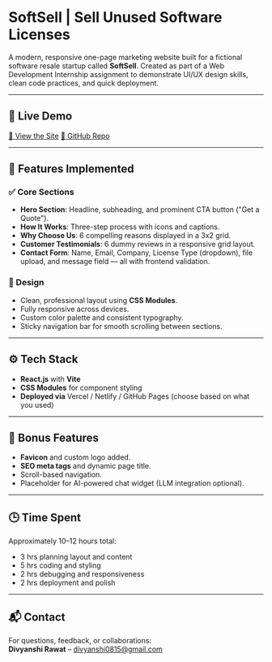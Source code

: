 # SoftSell | Sell Unused Software Licenses

A modern, responsive one-page marketing website built for a fictional software resale startup called **SoftSell**. Created as part of a Web Development Internship assignment to demonstrate UI/UX design skills, clean code practices, and quick deployment.

---

## 🚀 Live Demo

[🔗 View the Site](softsell-19o8-r6mkvonpd-divyanshis-projects-edeb2e99.vercel.app) 
[📂 GitHub Repo](https://github.com/your-username/softsell)

---

## 📌 Features Implemented

### ✅ Core Sections

- **Hero Section**: Headline, subheading, and prominent CTA button ("Get a Quote").
- **How It Works**: Three-step process with icons and captions.
- **Why Choose Us**: 6 compelling reasons displayed in a 3x2 grid.
- **Customer Testimonials**: 6 dummy reviews in a responsive grid layout.
- **Contact Form**: Name, Email, Company, License Type (dropdown), file upload, and message field — all with frontend validation.

### 🎨 Design

- Clean, professional layout using **CSS Modules**.
- Fully responsive across devices.
- Custom color palette and consistent typography.
- Sticky navigation bar for smooth scrolling between sections.

---

## ⚙️ Tech Stack

- **React.js** with **Vite**
- **CSS Modules** for component styling
- **Deployed via** Vercel / Netlify / GitHub Pages (choose based on what you used)

---

## 🧠 Bonus Features

- **Favicon** and custom logo added.
- **SEO meta tags** and dynamic page title.
- Scroll-based navigation.
- Placeholder for AI-powered chat widget (LLM integration optional).

---

## 🕒 Time Spent

Approximately 10–12 hours total:
- 3 hrs planning layout and content
- 5 hrs coding and styling
- 2 hrs debugging and responsiveness
- 2 hrs deployment and polish

---
## 📬 Contact

For questions, feedback, or collaborations:  
**Divyanshi Rawat** – divyanshi0815@gmail.com 



